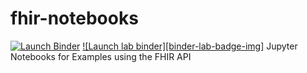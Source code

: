 # fhir-notebooks

[![Launch Binder](https://mybinder.org/badge_logo.svg)](https://mybinder.org/v2/gh/hot-fhir/fhir-notebooks/master)
[![Launch lab binder][binder-lab-badge-img]](https://mybinder.org/v2/gh/hot-fhir/fhir-notebooks/master?urlpath=lab)
Jupyter Notebooks for Examples using the FHIR API


